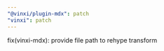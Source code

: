 ```yaml
---
"@vinxi/plugin-mdx": patch
"vinxi": patch
---
```


fix(vinxi-mdx): provide file path to rehype transform
